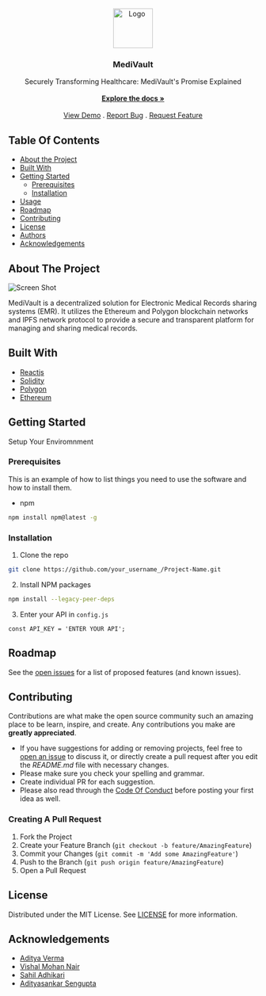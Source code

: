 <br/>
<p align="center">
  <a href="https://mozohack.vercel.app/static/media/Symbol.ba32e43bbfd47eac5b56.png">
    <img src="" alt="Logo" width="80" height="80">
  </a>

  <h3 align="center">MediVault</h3>

  <p align="center">
    Securely Transforming Healthcare: MediVault's Promise Explained
    <br/>
    <br/>
    <a href="https://github.com/Sahilopl/MOZOHACK"><strong>Explore the docs »</strong></a>
    <br/>
    <br/>
    <a href="https://github.com/Sahilopl/MOZOHACK">View Demo</a>
    .
    <a href="https://github.com/Sahilopl/MOZOHACK/issues">Report Bug</a>
    .
    <a href="https://github.com/Sahilopl/MOZOHACK/issues">Request Feature</a>
  </p>
</p>



## Table Of Contents

* [About the Project](#about-the-project)
* [Built With](#built-with)
* [Getting Started](#getting-started)
  * [Prerequisites](#prerequisites)
  * [Installation](#installation)
* [Usage](#usage)
* [Roadmap](#roadmap)
* [Contributing](#contributing)
* [License](#license)
* [Authors](#authors)
* [Acknowledgements](#acknowledgements)

## About The Project

![Screen Shot](images/screenshot.png)

MediVault is a decentralized solution for Electronic Medical Records sharing systems (EMR). It utilizes the Ethereum and Polygon blockchain networks and IPFS network protocol to provide a secure and transparent platform for managing and sharing medical records.

## Built With

* [Reactjs]()
* [Solidity]()
* [Polygon]()
* [Ethereum]()

## Getting Started

Setup Your Enviromnment

### Prerequisites

This is an example of how to list things you need to use the software and how to install them.

* npm

```sh
npm install npm@latest -g
```

### Installation



1. Clone the repo

```sh
git clone https://github.com/your_username_/Project-Name.git
```

2. Install NPM packages

```sh
npm install --legacy-peer-deps
```

3. Enter your API in `config.js`

```JS
const API_KEY = 'ENTER YOUR API';
```


## Roadmap

See the [open issues](https://github.com/Whis2903/MOZOHACK/issues) for a list of proposed features (and known issues).

## Contributing

Contributions are what make the open source community such an amazing place to be learn, inspire, and create. Any contributions you make are **greatly appreciated**.
* If you have suggestions for adding or removing projects, feel free to [open an issue](https://github.com/Whis2903/MOZOHACK/issues/new) to discuss it, or directly create a pull request after you edit the *README.md* file with necessary changes.
* Please make sure you check your spelling and grammar.
* Create individual PR for each suggestion.
* Please also read through the [Code Of Conduct](https://github.com/Whis2903/MOZOHACK/blob/main/CODE_OF_CONDUCT.md) before posting your first idea as well.

### Creating A Pull Request

1. Fork the Project
2. Create your Feature Branch (`git checkout -b feature/AmazingFeature`)
3. Commit your Changes (`git commit -m 'Add some AmazingFeature'`)
4. Push to the Branch (`git push origin feature/AmazingFeature`)
5. Open a Pull Request

## License

Distributed under the MIT License. See [LICENSE](https://github.com/Whis2903/MOZOHACK/blob/main/LICENSE.md) for more information.


## Acknowledgements

* [Aditya Verma](https://github.com/ADITYAVOFFICIAL/Mavericks)
* [Vishal Mohan Nair](https://github.com/Whis2903)
* [Sahil Adhikari](https://github.com/Sahilopl)
* [Adityasankar Sengupta](https://github.com/Adityasankar5)
